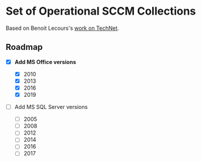 # Set of Operational SCCM Collections
Based on Benoit Lecours's [work on TechNet](https://gallery.technet.microsoft.com/Set-of-Operational-SCCM-19fa8178).

## Roadmap

- [x] **Add MS Office versions**

  - [x] 2010
  - [x] 2013
  - [x] 2016
  - [x] 2019

- [ ] Add MS SQL Server versions

  - [ ] 2005
  - [ ] 2008
  - [ ] 2012
  - [ ] 2014
  - [ ] 2016
  - [ ] 2017

